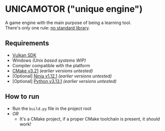 # UNICAMOTOR ("unique engine")
A game engine with the main purpose of being a learning tool.</br>There's only one rule: <ins>no standard library</ins>.

## Requirements
- [Vulkan SDK](https://vulkan.lunarg.com/)
- Windows _(Unix based systems WIP)_
- Compiler compatible with the platform
- [CMake v3.21](https://github.com/Kitware/CMake) _(earlier versions untested)_
- [Optional] [Ninja v1.12.1](https://github.com/ninja-build/ninja) _(earlier versions untested)_
- [Optional] [Python v3.13.1](https://github.com/python/cpython)  _(earlier versions untested)_

## How to run
- Run the `build.py` file in the project root
- *OR*
    - It's a CMake project, if a proper CMake toolchain is present, it _should_ work!
